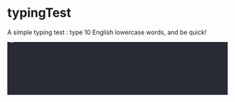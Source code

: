 # typingTest
A simple typing test : type 10 English lowercase words, and be quick!

![](./demo.gif)
